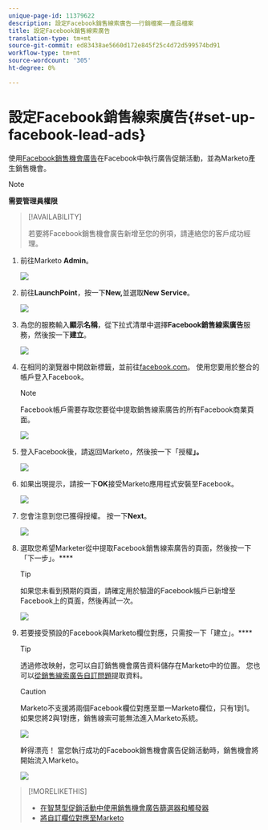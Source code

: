 ```yaml
---
unique-page-id: 11379622
description: 設定Facebook銷售線索廣告——行銷檔案——產品檔案
title: 設定Facebook銷售線索廣告
translation-type: tm+mt
source-git-commit: ed83438ae5660d172e845f25c4d72d599574bd91
workflow-type: tm+mt
source-wordcount: '305'
ht-degree: 0%

---
```



# 設定Facebook銷售線索廣告{#set-up-facebook-lead-ads}

使用[Facebook銷售機會廣告](https://www.facebook.com/business/a/lead-ads)在Facebook中執行廣告促銷活動，並為Marketo產生銷售機會。

>[!NOTE]
>
>**需要管理員權限**

>[!AVAILABILITY]
>
>若要將Facebook銷售機會廣告新增至您的例項，請連絡您的客戶成功經理。

1. 前往Marketo **Admin**。

   ![](assets/image2016-11-29-10-3a50-3a29.png)

1. 前往&#x200B;**LaunchPoint**，按一下&#x200B;**New,**&#x200B;並選取&#x200B;**New Service**。

   ![](assets/image2016-11-29-10-3a51-3a11.png)

1. 為您的服務輸入&#x200B;**顯示名稱**，從下拉式清單中選擇&#x200B;**Facebook銷售線索廣告**&#x200B;服務，然後按一下&#x200B;**建立**。

   ![](assets/image2016-11-29-10-3a51-3a47.png)

1. 在相同的瀏覽器中開啟新標籤，並前往[facebook.com](http://www.facebook.com)。 使用您要用於整合的帳戶登入Facebook。

   >[!NOTE]
   >
   >Facebook帳戶需要存取您要從中提取銷售線索廣告的所有Facebook商業頁面。

   ![](assets/image2016-11-29-10-3a52-3a29.png)

1. 登入Facebook後，請返回Marketo，然後按一下「授權&#x200B;**」。**

   ![](assets/image2016-11-29-10-3a52-3a51.png)

1. 如果出現提示，請按一下&#x200B;**OK**&#x200B;接受Marketo應用程式安裝至Facebook。

   ![](assets/image2016-11-29-10-3a56-3a3.png)

1. 您會注意到您已獲得授權。 按一下&#x200B;**Next**。

   ![](assets/image2016-11-29-10-3a56-3a28.png)

1. 選取您希望Marketer從中提取Facebook銷售線索廣告的頁面，然後按一下「下一步」。****

   >[!TIP]
   >
   >如果您未看到預期的頁面，請確定用於驗證的Facebook帳戶已新增至Facebook上的頁面，然後再試一次。

   ![](assets/image2016-11-29-10-3a58-3a36.png)

1. 若要接受預設的Facebook與Marketo欄位對應，只需按一下「建立」。****

   >[!TIP]
   >
   >透過修改映射，您可以自訂銷售機會廣告資料儲存在Marketo中的位置。 您也可以[從銷售線索廣告自訂問題](/help/marketo/product-docs/demand-generation/facebook/set-up-facebook-lead-ads/map-custom-fields-to-marketo.md)提取資料。

   >[!CAUTION]
   >
   >Marketo不支援將兩個Facebook欄位對應至單一Marketo欄位，只有1到1。 如果您將2與1對應，銷售線索可能無法進入Marketo系統。

   ![](assets/image2016-11-29-11-3a0-3a2.png)

   幹得漂亮！ 當您執行成功的Facebook銷售機會廣告促銷活動時，銷售機會將開始流入Marketo。

   ![](assets/image2016-11-29-12-3a32-3a54.png)

>[!MORELIKETHIS]
>
>* [在智慧型促銷活動中使用銷售機會廣告篩選器和觸發器](/help/marketo/product-docs/demand-generation/facebook/use-lead-ads-filters-and-triggers-in-a-smart-campaign.md)
>* [將自訂欄位對應至Marketo](/help/marketo/product-docs/demand-generation/facebook/set-up-facebook-lead-ads/map-custom-fields-to-marketo.md)

